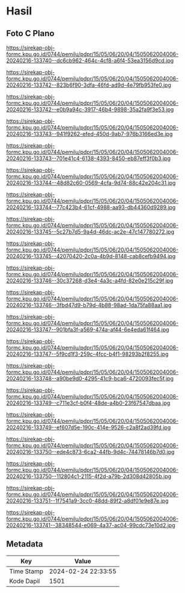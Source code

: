 # Hasil

## Foto C Plano

https://sirekap-obj-formc.kpu.go.id/0744/pemilu/pdpr/15/05/06/20/04/1505062004006-20240216-133740--dc6cb962-464c-4cf8-a6f4-53ea3156d9cd.jpg

https://sirekap-obj-formc.kpu.go.id/0744/pemilu/pdpr/15/05/06/20/04/1505062004006-20240216-133742--823b6f90-3dfa-46fd-ad9d-4e79fb953fe0.jpg

https://sirekap-obj-formc.kpu.go.id/0744/pemilu/pdpr/15/05/06/20/04/1505062004006-20240216-133742--e0b9a94c-3917-46b4-9898-35a2fa9f3e53.jpg

https://sirekap-obj-formc.kpu.go.id/0744/pemilu/pdpr/15/05/06/20/04/1505062004006-20240216-133743--941f9262-efed-450d-9ab7-976b3166ed3e.jpg

https://sirekap-obj-formc.kpu.go.id/0744/pemilu/pdpr/15/05/06/20/04/1505062004006-20240216-133743--701e41c4-6138-4393-8450-eb87eff3f0b3.jpg

https://sirekap-obj-formc.kpu.go.id/0744/pemilu/pdpr/15/05/06/20/04/1505062004006-20240216-133744--48d82c60-0569-4cfa-9d74-88c42e204c31.jpg

https://sirekap-obj-formc.kpu.go.id/0744/pemilu/pdpr/15/05/06/20/04/1505062004006-20240216-133744--77c423b4-61cf-4988-aa93-db44360d9289.jpg

https://sirekap-obj-formc.kpu.go.id/0744/pemilu/pdpr/15/05/06/20/04/1505062004006-20240216-133745--5c27b7d5-9a4d-46dc-ac2e-47c147780272.jpg

https://sirekap-obj-formc.kpu.go.id/0744/pemilu/pdpr/15/05/06/20/04/1505062004006-20240216-133745--42070420-2c0a-4b9d-8148-cab8cefb9494.jpg

https://sirekap-obj-formc.kpu.go.id/0744/pemilu/pdpr/15/05/06/20/04/1505062004006-20240216-133746--30c37268-d3e4-4a3c-a4fd-82e0e215c29f.jpg

https://sirekap-obj-formc.kpu.go.id/0744/pemilu/pdpr/15/05/06/20/04/1505062004006-20240216-133746--3fbd47d9-b79d-4b88-98ad-1da75fa88aa1.jpg

https://sirekap-obj-formc.kpu.go.id/0744/pemilu/pdpr/15/05/06/20/04/1505062004006-20240216-133747--901bfa3f-a569-474a-af44-6e4eda61f464.jpg

https://sirekap-obj-formc.kpu.go.id/0744/pemilu/pdpr/15/05/06/20/04/1505062004006-20240216-133747--5f9cd1f3-259c-4fcc-b4f1-98293b2f8255.jpg

https://sirekap-obj-formc.kpu.go.id/0744/pemilu/pdpr/15/05/06/20/04/1505062004006-20240216-133748--a90be9d0-4295-41c9-bca6-4720093fec5f.jpg

https://sirekap-obj-formc.kpu.go.id/0744/pemilu/pdpr/15/05/06/20/04/1505062004006-20240216-133749--c711e3cf-b0f4-48de-a4b0-23f67547dbaa.jpg

https://sirekap-obj-formc.kpu.go.id/0744/pemilu/pdpr/15/05/06/20/04/1505062004006-20240216-133749--ef607d5e-190c-414e-9526-c2a8f2ad39fd.jpg

https://sirekap-obj-formc.kpu.go.id/0744/pemilu/pdpr/15/05/06/20/04/1505062004006-20240216-133750--ede4c873-6ca2-44fb-9d4c-74478146b7d0.jpg

https://sirekap-obj-formc.kpu.go.id/0744/pemilu/pdpr/15/05/06/20/04/1505062004006-20240216-133750--112804c1-2115-4f2d-a79b-2d308d42805b.jpg

https://sirekap-obj-formc.kpu.go.id/0744/pemilu/pdpr/15/05/06/20/04/1505062004006-20240216-133751--1f7541a9-3cc0-48dd-89f2-a8df01e9e87e.jpg

https://sirekap-obj-formc.kpu.go.id/0744/pemilu/pdpr/15/05/06/20/04/1505062004006-20240216-133741--38348544-e069-4a37-ac04-99cdc73e10d2.jpg


## Metadata

| Key        | Value               |
| ---------- | ------------------- |
| Time Stamp | 2024-02-24 22:33:55 |
| Kode Dapil | 1501                |




